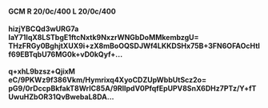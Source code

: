 #### GCM R 20/0c/400 L 20/0c/400
**hizjYBCQd3wURG7a**<br/>**IaY71IqX8LSTbgE1ftcNxtk9NxzrWNGbDoMMkembzgU=**<br/>**THzFRGy0BghjtXUX9i+zX8mBoOQSDJWf4LKKDSHx75B+3FN6OFAOcHtlf69EBTqbU76MG0k+vD0kQyf+...**<br/><br/>
**q+xhL9bzsz+QjixM**<br/>**eC/9PKWz9f386Vkm/Hymrixq4XyoCDZUpWbbUtScz2o=**<br/>**pG9/0rDccpBkfakT8WrlC85A/9RlIpdV0PfqfEpUPV8SnX6DHz7PTz/Y+fTUwuHZbOR31QvBwebaL8DA...**